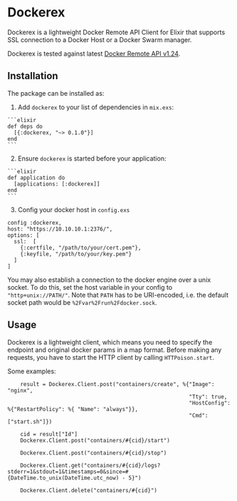 # Dockerex

Dockerex is a lightweight Docker Remote API Client for Elixir that supports SSL connection to a Docker Host or a Docker Swarm manager.

 Dockerex is tested against latest [Docker Remote API v1.24](https://docs.docker.com/engine/reference/api/docker_remote_api_v1.24/).
 
## Installation

The package can be installed as:

  1. Add `dockerex` to your list of dependencies in `mix.exs`:

    ```elixir
    def deps do
      [{:dockerex, "~> 0.1.0"}]
    end
    ```

  2. Ensure `dockerex` is started before your application:

    ```elixir
    def application do
      [applications: [:dockerex]]
    end
    ```
  
  3. Config your docker host in `config.exs`
  
  ```
  config :dockerex,
  host: "https://10.10.10.1:2376/",
  options: [
    ssl:  [
      {:certfile, "/path/to/your/cert.pem"},
      {:keyfile, "/path/to/your/key.pem"}
    ]
  ]
  ```
  
You may also establish a connection to the docker engine over a unix socket. To
do this, set the host variable in your config to `"http+unix://PATH/"`. Note
that `PATH` has to be URI-encoded, i.e. the default socket path would be
`%2Fvar%2Frun%2Fdocker.sock`.

## Usage
 Dockerex is a lightweight client, which means you need to specify the endpoint and original docker params in a map format.
Before making any requests, you have to start the HTTP client by calling
`HTTPoison.start`.

 Some examples:


```
    result = Dockerex.Client.post("containers/create", %{"Image": "nginx",
                                                         "Tty": true,
                                                         "HostConfig": %{"RestartPolicy": %{ "Name": "always"}},
                                                         "Cmd": ["start.sh"]})

    cid = result["Id"]
    Dockerex.Client.post("containers/#{cid}/start")
    
    Dockerex.Client.post("containers/#{cid}/stop")
    
    Dockerex.Client.get("containers/#{cid}/logs?stderr=1&stdout=1&timestamps=0&since=#{DateTime.to_unix(DateTime.utc_now) - 5}")
    
    Dockerex.Client.delete("containers/#{cid}")
```

